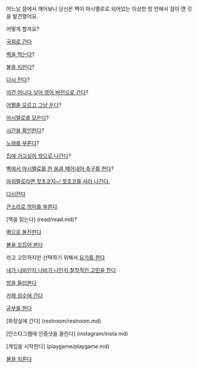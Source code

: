 어느날 잠에서 깨어보니 당신은 벽이 마시멜로로 되어있는 이상한 방 안에서 잠이 깬 것을 발견했어요.

어떻게 할까요?

[국회로 간다](filibuster/filibuster.md)

[벽을 먹는다](eating-walls/eating-marshmallows.md)?

[불을 지핀다](light-fire/fire.md)?

[다시 잔다](sleep/marshmallow.md)?

[이건 아니다 싶어 영어 버전으로 간다](../english/marshmallow.md)?

[어쩔줄 모르고 그냥 운다](cry/cry.md)?

[마시멜로를 모은다](gather-the-marshmellows/gather-the-marshmellows.md)?

[시간을 확인한다](check-current-time/check-current-time.md)?

[노래를 부른다](sing-a-song/song.md)?

[집에 가고싶어 밖으로 나간다](explore-outside/explore-outside.md)?

[벽에서 마시멜로를 한 움큼 떼어내어 축구를 한다](soccer/soccer.md)?

[마쉬멜로라면 핫초코지~! 핫초코를 사러 나간다.](coco/coco.md)

[다시잔다](marshmallow.md)

[큰소리로 엄마를 부른다](call-mom/call-mom.md)

[책을 읽는다] (read/read.md)?

[벽으로 돌진한다](rush/rush.md)

[볼을 꼬집어 본다](pinch/pinch.md)

라고 고민하지만 선택하기 위해서 [요가를 한다](yoga/yoga.md)

[내가 나비인지 나비가 나인지 철학적인 고민을 한다](philosophy/philosophy.md)

[방을 둘러본다](look-around/look-around.md)

[카페 성수에 간다](cafe-sungsu/cafe-sungsu.md)

[공부를 한다](study/study.md)

[화장실에 간다] (restroom/restroom.md)

[인스타그램에 인증샷을 올린다] (instagram/insta.md)

[게임을 시작한다] (playgame/playgame.md)

[불을 지른다](set-fire/set-fire.md)
